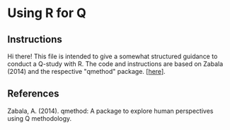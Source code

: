 # Using R for Q

## Instructions

Hi there! This file is intended to give a somewhat structured guidance to conduct a Q-study with R. The code and instructions are based on Zabala (2014) and the respective "qmethod" package.  \[[here](https://github.com/aiorazabala/qmethod)\].

## References
Zabala, A. (2014). qmethod: A package to explore human perspectives using Q methodology.